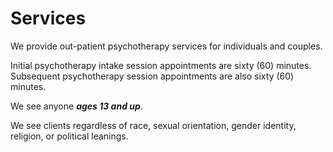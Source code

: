 # Services

We provide out-patient psychotherapy services for individuals and couples.

Initial psychotherapy intake session appointments are sixty (60) minutes.
Subsequent psychotherapy session appointments are also sixty (60) minutes.

We see anyone _**ages 13 and up**_.

We see clients regardless of race, sexual orientation, gender identity, religion, or political leanings.
